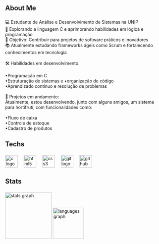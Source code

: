 <h2 align="left">About Me</h2>

###

<p align="left">💻 Estudante de Análise e Desenvolvimento de Sistemas na UNIP<br>🚀 Explorando a linguagem C e aprimorando habilidades em lógica e programação<br>🎯 Objetivo: Contribuir para projetos de software práticos e inovadores<br>📚 Atualmente estudando frameworks ágeis como Scrum e fortalecendo conhecimentos em tecnologia<br><br>🛠️ Habilidades em desenvolvimento:<br><br>•Programação em C<br>•Estruturação de sistemas e •organização de código<br>•Aprendizado contínuo e resolução de problemas<br><br>🌟 Projetos em andamento:<br>Atualmente, estou desenvolvendo, junto com alguns amigos, um sistema para hortifruti, com funcionalidades como:<br><br>•Fluxo de caixa<br>•Controle de estoque<br>•Cadastro de produtos</p>

###

<h2 align="left">Techs</h2>

###

<div align="left">
  <img src="https://skillicons.dev/icons?i=c" height="40" alt="c logo"  />
  <img width="12" />
  <img src="https://skillicons.dev/icons?i=html" height="40" alt="html5 logo"  />
  <img width="12" />
  <img src="https://skillicons.dev/icons?i=css" height="40" alt="css3 logo"  />
  <img width="12" />
  <img src="https://skillicons.dev/icons?i=git" height="40" alt="git logo"  />
  <img width="12" />
  <img src="https://skillicons.dev/icons?i=github" height="40" alt="github logo"  />
</div>

###

<h2 align="left">Stats</h2>

###

<div align="left">
  <img src="https://github-readme-stats.vercel.app/api?username=SantosNatto&hide_title=false&hide_rank=false&show_icons=true&include_all_commits=true&count_private=true&disable_animations=false&theme=dracula&locale=en&hide_border=false&order=1" height="150" alt="stats graph"  />
  <img src="https://github-readme-stats.vercel.app/api/top-langs?username=SantosNatto&locale=en&hide_title=false&layout=compact&card_width=320&langs_count=5&theme=dracula&hide_border=false&order=2" height="100" alt="languages graph"  />
</div>

###
